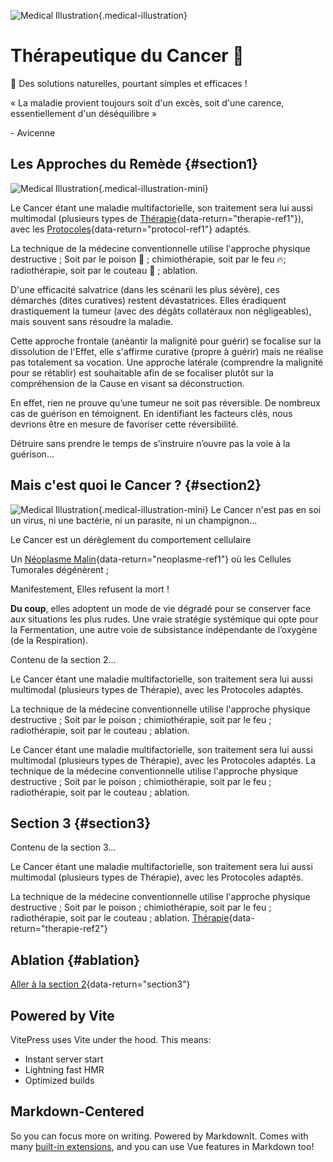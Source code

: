

![Medical Illustration](https://images.unsplash.com/photo-1579165466741-7f35e4755660?auto=format&fit=crop&w=1200){.medical-illustration}

<SocialActions />


# Thérapeutique du Cancer 🥦

🐣 Des solutions naturelles, pourtant simples et efficaces !

<div class="custom-quote">
<p>« La maladie provient toujours soit d'un excès, soit d'une carence, essentiellement d'un déséquilibre »</p>
<span class="attribution">- Avicenne</span>
</div>

## Les Approches du Remède {#section1}

![Medical Illustration](/assets/illustration_3.jpg){.medical-illustration-mini}

Le Cancer étant une maladie multifactorielle, son traitement sera lui aussi multimodal (plusieurs types de <span id="therapie-ref1">[Thérapie](/terminologie#therapie){data-return="therapie-ref1"}</span>), avec les <span id="protocole-ref1">[Protocoles](/terminologie#protocol){data-return="protocol-ref1"}</span> adaptés.

La technique de la médecine conventionnelle utilise l'approche physique destructive ; Soit par le poison 🧪 ; chimiothérapie, soit par le feu 🔥; radiothérapie, soit par le couteau 🔪 ; ablation.

D'une efficacité salvatrice (dans les scénarii les plus sévère), ces démarches (dites curatives) restent dévastatrices. Elles éradiquent drastiquement la tumeur (avec des dégâts collatéraux non négligeables), mais souvent <span class="underline-text">sans résoudre la maladie</span>.

Cette approche frontale (anéantir la malignité pour guérir) se focalise sur <span class="underline-text">la dissolution de l'Effet</span>, elle s'affirme curative (propre à guérir) mais ne réalise pas totalement sa vocation. Une approche latérale (comprendre la malignité pour se rétablir) est souhaitable afin de se focaliser plutôt sur <span class="underline-text">la compréhension de la Cause</span> en visant sa déconstruction.

En effet, rien ne prouve qu’une tumeur ne soit pas réversible. De nombreux cas de guérison en témoignent. En identifiant les facteurs clés, nous devrions être en mesure de favoriser cette réversibilité. 

<div class="glossy-highlight">
Détruire sans prendre le temps de s’instruire n’ouvre pas la voie à la guérison... 
</div>


## Mais c'est quoi le Cancer ? {#section2}

![Medical Illustration](/assets/illustre_4.webp){.medical-illustration-mini}
Le Cancer n'est pas en soi un virus, ni une bactérie, ni un parasite, ni un champignon…

<div class="glossy-highlight">Le Cancer est un dérèglement du comportement cellulaire</div>
 
 Un <span id="neoplasme-ref1">[Néoplasme Malin](/terminologie#neoplasme){data-return="neoplasme-ref1"}</span> où les Cellules Tumorales dégénèrent ;
 
<div class="glossy-highlight">
Manifestement, Elles refusent la mort ! 
</div>

<b>Du coup</b>, elles adoptent un mode de vie dégradé pour se conserver face aux situations les plus rudes. Une vraie stratégie systémique qui opte pour la Fermentation, une autre voie de subsistance indépendante de l’oxygène (de la Respiration).






Contenu de la section 2...

Le Cancer étant une maladie multifactorielle, son traitement sera lui aussi multimodal (plusieurs types de Thérapie), avec les Protocoles adaptés.

La technique de la médecine conventionnelle utilise l'approche physique destructive ; Soit par le poison ; chimiothérapie, soit par le feu ; radiothérapie, soit par le couteau ; ablation.

Le Cancer étant une maladie multifactorielle, son traitement sera lui aussi multimodal (plusieurs types de Thérapie), avec les Protocoles adaptés. La technique de la médecine conventionnelle utilise l'approche physique destructive ; Soit par le poison ; chimiothérapie, soit par le feu ; radiothérapie, soit par le couteau ; ablation.

<ReturnLink />

## Section 3 {#section3}

Contenu de la section 3...

Le Cancer étant une maladie multifactorielle, son traitement sera lui aussi multimodal (plusieurs types de Thérapie), avec les Protocoles adaptés.

La technique de la médecine conventionnelle utilise l'approche physique destructive ; Soit par le poison ; chimiothérapie, soit par le feu ; radiothérapie, soit par le couteau ; ablation. <span id="therapie-ref2">[Thérapie](/terminologie#therapie){data-return="therapie-ref2"}</span>

## Ablation {#ablation} 

[Aller à la section 2](#section2){data-return="section3"}

<ReturnLink />

## Powered by Vite

VitePress uses Vite under the hood. This means:

- Instant server start
- Lightning fast HMR
- Optimized builds

## Markdown-Centered

So you can focus more on writing. Powered by MarkdownIt. Comes with many [built-in extensions](https://vitepress.dev/guide/markdown), and you can use Vue features in Markdown too!